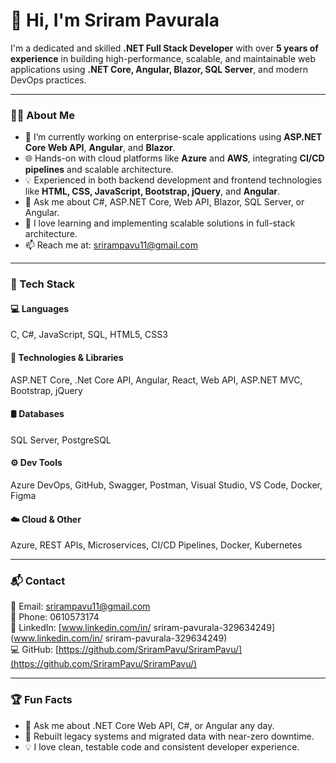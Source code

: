 # 👋 Hi, I'm Sriram Pavurala

I'm a dedicated and skilled **.NET Full Stack Developer** with over **5 years of experience** in building high-performance, scalable, and maintainable web applications using **.NET Core, Angular, Blazor, SQL Server**, and modern DevOps practices.

---

### 👨‍💻 About Me

- 🔭 I’m currently working on enterprise-scale applications using **ASP.NET Core Web API**, **Angular**, and **Blazor**.
- 🌐 Hands-on with cloud platforms like **Azure** and **AWS**, integrating **CI/CD pipelines** and scalable architecture.
- 💡 Experienced in both backend development and frontend technologies like **HTML, CSS, JavaScript, Bootstrap, jQuery**, and **Angular**.
- 💬 Ask me about C#, ASP.NET Core, Web API, Blazor, SQL Server, or Angular.
- 🚀 I love learning and implementing scalable solutions in full-stack architecture.
- 📫 Reach me at: [srirampavu11@gmail.com](mailto:srirampavu11@gmail.com)

---

### 🔧 Tech Stack

#### 💻 Languages
C, C#, JavaScript, SQL, HTML5, CSS3 

#### 🧩 Technologies & Libraries 
ASP.NET Core, .Net Core API, Angular, React, Web API, ASP.NET MVC, Bootstrap, jQuery 

#### 🛢 Databases
SQL Server, PostgreSQL

#### ⚙️ Dev Tools
Azure DevOps, GitHub, Swagger, Postman, Visual Studio, VS Code, Docker, Figma

#### ☁️ Cloud & Other
Azure, REST APIs, Microservices, CI/CD Pipelines, Docker, Kubernetes

---

### 📬 Contact  
📧 Email: [srirampavu11@gmail.com](mailto:srirampavu11@gmail.com)  
📱 Phone: 0610573174  
💼 LinkedIn: [www.linkedin.com/in/
sriram-pavurala-329634249](www.linkedin.com/in/
sriram-pavurala-329634249)  
💻 GitHub: [https://github.com/SriramPavu/SriramPavu/](https://github.com/SriramPavu/SriramPavu/)  

---

### 🏆 Fun Facts
- 💬 Ask me about .NET Core Web API, C#, or Angular any day.
- 🔄 Rebuilt legacy systems and migrated data with near-zero downtime.
- 💡 I love clean, testable code and consistent developer experience.
